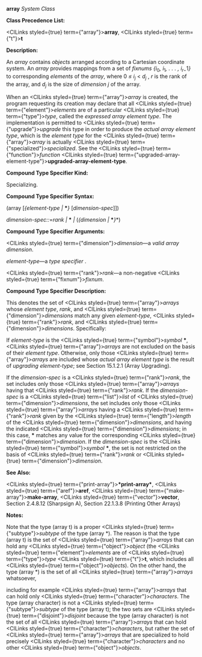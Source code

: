 **array** *System Class* 



**Class Precedence List:** 



<ClLinks styled={true} term={"array"}><b>array</b></ClLinks>, <ClLinks styled={true} term={"t"}><b>t</b></ClLinks> 



**Description:** 



An <i>array</i> contains <i>objects</i> arranged according to a Cartesian coordinate system. An <i>array</i> provides mappings from a set of <i>fixnums \{i</i><sub>0</sub><i>, i</i><sub>1</sub><i>, . . . , i<sub>r−</sub></i>1<i>\}</i> to corresponding <i>elements</i> of the <i>array</i>, where 0 <i>≤ i<sub>j</sub></i> &lt; <i>d<sub>j</sub></i> , <i>r</i> is the rank of the array, and <i>d<sub>j</sub></i> is the size of <i>dimension j</i> of the array. 



When an <ClLinks styled={true} term={"array"}><i>array</i></ClLinks> is created, the program requesting its creation may declare that all <ClLinks styled={true} term={"element"}><i>elements</i></ClLinks> are of a particular <ClLinks styled={true} term={"type"}><i>type</i></ClLinks>, called the *expressed array element type*. The implementation is permitted to <ClLinks styled={true} term={"upgrade"}><i>upgrade</i></ClLinks> this type in order to produce the *actual array element type*, which is the *element type* for the <ClLinks styled={true} term={"array"}><i>array</i></ClLinks> is actually <ClLinks styled={true} term={"specialized"}><i>specialized</i></ClLinks>. See the <ClLinks styled={true} term={"function"}><i>function</i></ClLinks> <ClLinks styled={true} term={"upgraded-array-element-type"}><b>upgraded-array-element-type</b></ClLinks>. 



**Compound Type Specifier Kind:** 



Specializing. 



**Compound Type Specifier Syntax:** 



(array [*\{element-type |* **\****\}* [*dimension-spec*]]) 



*dimension-spec::*=*rank |* **\*** *|* (*\{dimension |* **\****\}*\*) 



**Compound Type Specifier Arguments:** 



<ClLinks styled={true} term={"dimension"}><i>dimension</i></ClLinks>—a *valid array dimension*. 



*element-type*—a *type specifier* . 



<ClLinks styled={true} term={"rank"}><i>rank</i></ClLinks>—a non-negative <ClLinks styled={true} term={"fixnum"}><i>fixnum</i></ClLinks>. 



**Compound Type Specifier Description:** 



This denotes the set of <ClLinks styled={true} term={"array"}><i>arrays</i></ClLinks> whose *element type*, *rank*, and <ClLinks styled={true} term={"dimension"}><i>dimensions</i></ClLinks> match any given *element-type*, <ClLinks styled={true} term={"rank"}><i>rank</i></ClLinks>, and <ClLinks styled={true} term={"dimension"}><i>dimensions</i></ClLinks>. Specifically: 



If *element-type* is the <ClLinks styled={true} term={"symbol"}><i>symbol</i></ClLinks> **\***, <ClLinks styled={true} term={"array"}><i>arrays</i></ClLinks> are not excluded on the basis of their *element type*. Otherwise, only those <ClLinks styled={true} term={"array"}><i>arrays</i></ClLinks> are included whose *actual array element type* is the result of *upgrading element-type*; see Section 15.1.2.1 (Array Upgrading). 



If the *dimension-spec* is a <ClLinks styled={true} term={"rank"}><i>rank</i></ClLinks>, the set includes only those <ClLinks styled={true} term={"array"}><i>arrays</i></ClLinks> having that <ClLinks styled={true} term={"rank"}><i>rank</i></ClLinks>. If the *dimension-spec* is a <ClLinks styled={true} term={"list"}><i>list</i></ClLinks> of <ClLinks styled={true} term={"dimension"}><i>dimensions</i></ClLinks>, the set includes only those <ClLinks styled={true} term={"array"}><i>arrays</i></ClLinks> having a <ClLinks styled={true} term={"rank"}><i>rank</i></ClLinks> given by the <ClLinks styled={true} term={"length"}><i>length</i></ClLinks> of the <ClLinks styled={true} term={"dimension"}><i>dimensions</i></ClLinks>, and having the indicated <ClLinks styled={true} term={"dimension"}><i>dimensions</i></ClLinks>; in this case, **\*** matches any value for the corresponding <ClLinks styled={true} term={"dimension"}><i>dimension</i></ClLinks>. If the *dimension-spec* is the <ClLinks styled={true} term={"symbol"}><i>symbol</i></ClLinks> **\***, the set is not restricted on the basis of <ClLinks styled={true} term={"rank"}><i>rank</i></ClLinks> or <ClLinks styled={true} term={"dimension"}><i>dimension</i></ClLinks>. 







 



 



**See Also:** 



<ClLinks styled={true} term={"print-array"}><b>\*print-array\*</b></ClLinks>, <ClLinks styled={true} term={"aref"}><b>aref</b></ClLinks>, <ClLinks styled={true} term={"make-array"}><b>make-array</b></ClLinks>, <ClLinks styled={true} term={"vector"}><b>vector</b></ClLinks>, Section 2.4.8.12 (Sharpsign A), Section 22.1.3.8 (Printing Other Arrays) 



**Notes:** 



Note that the type (array t) is a proper <ClLinks styled={true} term={"subtype"}><i>subtype</i></ClLinks> of the type (array \*). The reason is that the type (array t) is the set of <ClLinks styled={true} term={"array"}><i>arrays</i></ClLinks> that can hold any <ClLinks styled={true} term={"object"}><i>object</i></ClLinks> (the <ClLinks styled={true} term={"element"}><i>elements</i></ClLinks> are of <ClLinks styled={true} term={"type"}><i>type</i></ClLinks> <ClLinks styled={true} term={"t"}><b>t</b></ClLinks>, which includes all <ClLinks styled={true} term={"object"}><i>objects</i></ClLinks>). On the other hand, the type (array \*) is the set of all <ClLinks styled={true} term={"array"}><i>arrays</i></ClLinks> whatsoever, 



including for example <ClLinks styled={true} term={"array"}><i>arrays</i></ClLinks> that can hold only <ClLinks styled={true} term={"character"}><i>characters</i></ClLinks>. The type (array character) is not a <ClLinks styled={true} term={"subtype"}><i>subtype</i></ClLinks> of the type (array t); the two sets are <ClLinks styled={true} term={"disjoint"}><i>disjoint</i></ClLinks> because the type (array character) is not the set of all <ClLinks styled={true} term={"array"}><i>arrays</i></ClLinks> that can hold <ClLinks styled={true} term={"character"}><i>characters</i></ClLinks>, but rather the set of <ClLinks styled={true} term={"array"}><i>arrays</i></ClLinks> that are specialized to hold precisely <ClLinks styled={true} term={"character"}><i>characters</i></ClLinks> and no other <ClLinks styled={true} term={"object"}><i>objects</i></ClLinks>. 



